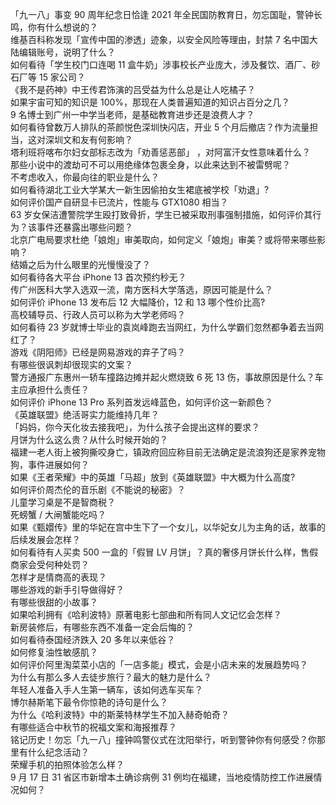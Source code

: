 「九一八」事变 90 周年纪念日恰逢 2021 年全民国防教育日，勿忘国耻，警钟长鸣，你有什么想说的？  
维基百科称发现「宣传中国的渗透」迹象，以安全风险等理由，封禁 7 名中国大陆编辑账号，说明了什么？  
如何看待「学生校门口连喝 11 盒牛奶」涉事校长产业庞大，涉及餐饮、酒厂、砂石厂等 15 家公司？  
《我不是药神》中王传君饰演的吕受益为什么总是让人吃橘子？  
如果宇宙可知的知识是 100%，那现在人类普遍知道的知识占百分之几？  
9 名博士到广州一中学当老师，是基础教育进步还是浪费人才？  
如何看待曾数万人排队的茶颜悦色深圳快闪店，开业 5 个月后撤店？作为流量担当，这对深圳文和友有何影响？  
塔利班将喀布尔妇女部标志改为「劝善惩恶部」 ，对阿富汗女性意味着什么？  
那些小说中的渡劫可不可以用绝缘体包裹全身，以此来达到不被雷劈呢？  
不考虑收入，你最向往的职业是什么？  
如何看待湖北工业大学某大一新生因偷拍女生裙底被学校「劝退」?  
如何评价国产自研显卡已流片，性能与 GTX1080 相当？  
63 岁女保洁遭警院学生殴打致骨折，学生已被采取刑事强制措施，如何评价其行为？该事件还暴露出哪些问题？  
北京广电局要求杜绝「娘炮」审美取向，如何定义「娘炮」审美？或将带来哪些影响？  
结婚之后为什么眼里的光慢慢没了？  
如何看待各大平台 iPhone 13 首次预约秒无？  
传广州医科大学入选双一流，南方医科大学落选，原因可能是什么？  
如何评价 iPhone 13 发布后 12 大幅降价，12 和 13 哪个性价比高?  
高校辅导员、行政人员可以称为大学老师吗？  
如何看待 23 岁就博士毕业的袁岚峰跑去当网红，为什么学霸们忽然都争着去当网红了？  
游戏《阴阳师》已经是网易游戏的弃子了吗？  
有哪些很讽刺却很现实的文案？  
警方通报广东惠州一轿车撞路边摊并起火燃烧致 6 死 13 伤，事故原因是什么？车主应承担什么责任？  
如何评价 iPhone 13 Pro 系列首发远峰蓝色，如何评价这一新颜色？  
《英雄联盟》绝活哥实力能维持几年？  
「妈妈，你今天化妆去接我吧」，为什么孩子会提出这样的要求？  
月饼为什么这么贵？从什么时候开始的？  
福建一老人街上被狗撕咬身亡，镇政府回应称目前无法确定是流浪狗还是家养宠物狗，事件进展如何？  
如果《王者荣耀》中的英雄「马超」放到《英雄联盟》中大概为什么高度?  
如何评价周杰伦的音乐剧《不能说的秘密》？  
儿童学习桌是不是智商税？  
死螃蟹 / 大闸蟹能吃吗？  
如果《甄嬛传》里的华妃在宫中生下了一个女儿，以华妃女儿为主角的话，故事的后续发展会怎样？  
如何看待有人买卖 500 一盒的「假冒 LV 月饼」？真的奢侈月饼长什么样，售假商家会受何种处罚？  
怎样才是情商高的表现？  
哪些游戏的新手引导做得好？  
有哪些很甜的小故事？  
如果哈利拥有《哈利波特》原著电影七部曲和所有同人文记忆会怎样？  
新房装修后，有哪些东西不准备一定会后悔的？  
如何看待泰国经济跌入 20 多年以来低谷？  
如何修复油性敏感肌？  
如何评价阿里淘菜菜小店的「一店多能」模式，会是小店未来的发展趋势吗？  
为什么有那么多人去徒步旅行？最大的魅力是什么？  
年轻人准备入手人生第一辆车，该如何选车买车？  
博尔赫斯笔下最令你惊艳的诗句是什么？  
为什么《哈利波特》中的斯莱特林学生不加入赫奇帕奇？  
有哪些适合中秋节的祝福文案和海报推荐？  
铭记历史！勿忘「九一八」撞钟鸣警仪式在沈阳举行，听到警钟你有何感受？你那里有什么纪念活动？  
荣耀手机的拍照体验怎么样？  
9 月 17 日 31 省区市新增本土确诊病例 31 例均在福建，当地疫情防控工作进展情况如何？  
